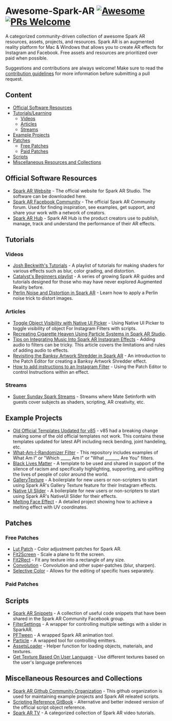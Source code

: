 Awesome-Spark-AR [![Awesome](https://awesome.re/badge.svg)](https://github.com/sindresorhus/awesome) [![PRs Welcome](https://img.shields.io/badge/PRs-welcome-brightgreen.svg?style=flat-square)](http://makeapullrequest.com)
=============
A categorized community-driven collection of awesome Spark AR resources, assets, projects, and resources. Spark AR is an augmented reality platform for Mac & Windows that allows you to create AR effects for Instagram and Facebook. Free assets and resources are prioritized over paid when possible.

Suggestions and contributions are always welcome! Make sure to read the [contribution guidelines](https://github.com/Spark-AR-Community/awesome-spark-ar/blob/master/CONTRIBUTING.md) for more information before submitting a pull request.

## Content

- [Official Software Resources](#official-software-resources)
- [Tutorials/Learning](#tutorials)
  - [Videos](#videos)
  - [Articles](#articles)
  - [Streams](#streams)
- [Example Projects](#example-projects)
- [Patches](#tutorials)
  - [Free Patches](#free-patches)
  - [Paid Patches](#paid-patches)
- [Scripts](#scripts)
- [Miscellaneous Resources and Collections](#miscellaneous-resources-and-collections)


## Official Software Resources

- [Spark AR Website](https://sparkar.facebook.com/ar-studio/) - The official website for Spark AR Studio. The software can be downloaded here.
- [Spark AR Facebook Community](https://www.facebook.com/groups/SparkARcommunity/) - The official Spark AR Community forum. Used for finding inspiration, see examples, get support, and share your work with a network of creators.
- [Spark AR Hub](https://www.facebook.com/sparkarhub/dashboard/) - Spark AR Hub is the product creators use to publish, manage, track and understand the performance of their AR effects.

## Tutorials
### Videos
- [Josh Beckwith's Tutorials](https://www.youtube.com/playlist?list=PLAZp2Vi7Gfspzyla4RrCO6BzVzYW7Lnb-) - A playlist of tutorials for making shaders for various effects such as blur, color grading, and distortion. 
- [Catalyst's Beginners playlist](https://www.youtube.com/playlist?list=PLj9m1zxPP-tP-9O2rMvzKsXkw0OICQrGa) - A series of growing Spark AR guides and tutorials designed for those who may have never explored Augmented Reality before.
- [Perlin Noise and Distortion in Spark AR](https://www.youtube.com/watch?v=1do5R7UDuxI&t=50s) - Learn how to apply a Perlin noise trick to distort images.
### Articles
- [Toggle Object Visibility with Native UI Picker](https://www.gowaaa.com/post/using-native-ui-picker-in-spark-ar-to-toggle-visibility-of-object-for-instagram-filters) - Using Native UI Picker to toggle visibility of object For Instagram Filters with scripts.
- [Recreating Cigarette Heaven Using Particle Systems in Spark AR Studio](https://medium.com/@leemartin/recreating-mac-demarcos-cigarette-heaven-in-spark-ar-6c959b86f36e).
- [Tips on Integrating Music Into Spark AR Instagram Effects](https://medium.com/@leemartin/tips-on-integrating-music-into-spark-ar-instagram-effects-48a2aae1357a) - Adding audio to filters can be tricky. This article covers the limitations and rules of adding audio to effects.
- [Revisiting the Banksy Artwork Shredder in Spark AR](https://medium.com/@leemartin/revisiting-the-banksy-artwork-shredder-in-spark-ar-8783d3ae441c) - An introduction to the Patch Editor for creating a Banksy Artwork Shredder effect.
- [How to add instructions to an Instagram Filter](https://medium.com/@lukehurd/spark-ar-how-to-add-instructions-to-an-instagram-filter-f0aef09d52b) - Using the Patch Editor to control Instructions within an effect.

### Streams
- [Super Sunday Spark Streams](https://www.youtube.com/playlist?list=PLKWanMo3M_8yiG12Bfb8kuX5eoWRY3qps) - Streams where Mate Setinforth with guests cover subjects as shaders, scripting, AR creativity, etc.
## Example Projects
- [Old Official Templates Updated for v85](https://github.com/Spark-AR-Community/SparkAR-v85-Templates) - v85 had a breaking change making some of the old official templates not work. This contains these templates updated for latest API including neck bending, joint handeling, etc.
- [What-Am-I-Randomizer Filter](https://github.com/SparkAR-Resources/SparkAR-What-Am-I-Randomizer-Filter) - This repository includes examples of What Am I" or "Which _____ Am I" or "What _______ Are You" filters.
- [Black Lives Matter](https://github.com/SparkAR-Resources/SparkAR-Black-Lives-Matter) - A template to be used and shared in support of the silence of racism and specifically highlighting, supporting, and uplifting the lives of people of color around the world.
- [GalleryTexture](https://github.com/SparkAR-Resources/SparkAR-GalleryTexture) - A boilerplate for new users or non-scripters to start using Spark AR's Gallery Texture feature for their Instagram effects.
- [Native UI Slider](https://github.com/SparkAR-Resources/SparkAR-NativeUI-Slider-v85) - A boilerplate for new users or non-scripters to start using Spark AR's NativeUI Slider for their effects.
- [Melting Face Effect](https://www.facebook.com/groups/SparkARcommunity/permalink/906131896465520/?notif_id=1591269604521912&notif_t=group_post_mention&ref=notif) - A detailed project showing how to achieve a melting effect with UV coordinates.

## Patches
### Free Patches
- [Lut Patch](https://github.com/positlabs/spark-lut-patch/blob/master/README.md) - Color adjustment patches for Spark AR.
- [Fit2Screen](https://github.com/positlabs/spark-fit2screen) - Scale a plane to fit the screen.
- [Fit2Rect](https://github.com/positlabs/spark-fit2rect) - Fit any texture into a rectangle of any size.
- [Convolution](https://github.com/positlabs/spark-convolution-patch) - Convolution and other super-patches (blur, sharpen).
- [Selective Color](https://github.com/tomaspietravallo/Spark-AR/tree/master/Selective%20Color) - Allows for the editing of specific hues separately.
### Paid Patches

## Scripts
- [Spark AR Snippets](https://github.com/Spark-AR-Community/SparkAR-Snippets) - A collection of useful code snippets that have been shared in the Spark AR Community Facebook group.
- [FilterSettings](https://github.com/data-sapiens/SparkAR-FilterSettings) - A wrapper for controlling multiple settings with a slider in SparkAR.
- [PFTween](https://github.com/pofulu/sparkar-pftween) - A wrapped Spark AR animation tool.
- [Particle](https://github.com/pofulu/sparkar-particle) - A wrapped tool for controlling emitters.
- [AssetsLoader](https://github.com/data-sapiens/SparkAR-AssetsLoader) - Helper function for loading objects, materials, and textures.
- [Get Texture Based On User Language](https://github.com/Spark-AR-Developers/snippets/blob/master/getTextureBasedOnUserLanguage.js) - Use different textures based on the user's language preferences
## Miscellaneous Resources and Collections
- [Spark AR Github Community Organization](https://github.com/Spark-AR-Community) - This github organization is used for maintaining example projects and Spark AR releated scripts.
- [Scripting Reference GitBook](https://sparkar-community.gitbook.io/docs/) - Alternative and better indexed version of the official script object reference.
- [Spark AR TV](https://billynyh.github.io/spark-ar-tv/en/) - A categorized collection of Spark AR video tutorials.
